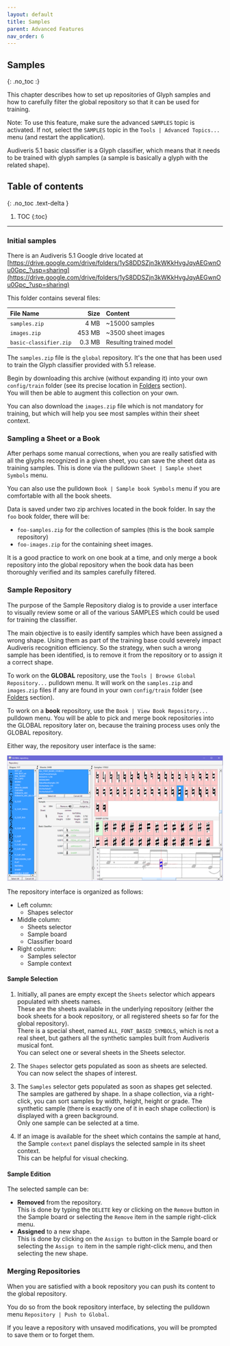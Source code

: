 ```yaml
---
layout: default
title: Samples
parent: Advanced Features
nav_order: 6
---
```

## Samples
{: .no_toc :}

This chapter describes how to set up repositories of Glyph samples and how to carefully filter the
global repository so that it can be used for training.

Note: To use this feature, make sure the advanced `SAMPLES` topic is activated.
If not, select the `SAMPLES` topic in the `Tools | Advanced Topics...` menu
(and restart the application).

Audiveris 5.1 basic classifier is a Glyph classifier, which means that it needs to be trained with
glyph samples (a sample is basically a glyph with the related shape).

## Table of contents
{: .no_toc .text-delta }

1. TOC
{:toc}

---
### Initial samples

There is an Audiveris 5.1 Google drive located at
[https://drive.google.com/drive/folders/1yS8DDSZjn3kWKkHvgJqyAEGwnOu0Gpc_?usp=sharing](https://drive.google.com/drive/folders/1yS8DDSZjn3kWKkHvgJqyAEGwnOu0Gpc_?usp=sharing)

This folder contains several files:

| File Name              | Size     | Content                 |
| :--------------------- | -------: | :---------------------- |
| `samples.zip`          |  4 MB    | ~15000 samples          |
| `images.zip`           | 453 MB   | ~3500 sheet images      |
| `basic-classifier.zip` | 0.3 MB   | Resulting trained model |

The `samples.zip` file is the `global` repository.
It's the one that has been used to train the Glyph classifier provided with
5.1 release.

Begin by downloading this archive (without expanding it) into your own `config/train` folder
(see its precise location in [Folders] section).  
You will then be able to augment this collection on your own.

You can also download the `images.zip` file which is not mandatory for training, but which will
help you see most samples within their sheet context.

### Sampling a Sheet or a Book

After perhaps some manual corrections, when you are really satisfied with all the glyphs recognized
in a given sheet, you can save the sheet data as training samples.
This is done via the pulldown `Sheet | Sample sheet Symbols` menu.

You can also use the pulldown `Book | Sample book Symbols` menu if you are comfortable with all the
book sheets.

Data is saved under two zip archives located in the book folder.
In say the `foo` book folder, there will be:
* `foo-samples.zip` for the collection of samples (this is the book sample repository)
* `foo-images.zip` for the containing sheet images.

It is a good practice to work on one book at a time, and only merge a book repository into the
global repository when the book data has been thoroughly verified and its samples carefully filtered.

### Sample Repository

The purpose of the Sample Repository dialog is to provide a user interface to visually review some
or all of the various SAMPLES which could be used for training the classifier.

The main objective is to easily identify samples which have been assigned a wrong shape.
Using them as part of the training base could severely impact Audiveris recognition efficiency.
So the strategy, when such a wrong sample has been identified, is to remove it from the
repository or to assign it a correct shape.

To work on the **GLOBAL** repository, use the `Tools | Browse Global Repository...` pulldown menu.
It will work on the `samples.zip` and `images.zip` files if any are found in your own `config/train`
folder (see [Folders] section).

To work on a **book** repository, use the `Book | View Book Repository...` pulldown menu.
You will be able to pick and merge book repositories into the GLOBAL repository later on,
because the training process uses only the GLOBAL repository.

Either way, the repository user interface is the same:

![](../assets/global_repository.png)

The repository interface is organized as follows:
* Left column:
  * Shapes selector
* Middle column:
  * Sheets selector
  * Sample board
  * Classifier board
* Right column:
  * Samples selector
  * Sample context

#### Sample Selection

1. Initially, all panes are empty except the `Sheets` selector which appears populated with
  sheets names.  
  These are the sheets available in the underlying repository (either the book sheets for a book
  repository, or all registered sheets so far for the global repository).  
  There is a special sheet, named `ALL_FONT_BASED_SYMBOLS`, which is not a real sheet, but gathers
  all the synthetic samples built from Audiveris musical font.  
  You can select one or several sheets in the Sheets selector.

2. The `Shapes` selector gets populated as soon as sheets are selected.  
You can now select the shapes of interest.

3. The `Samples` selector gets populated as soon as shapes get selected.  
  The samples are gathered by shape.
  In a shape collection, via a right-click, you can sort samples by width, height, height or grade.
  The synthetic sample (there is exactly one of it in each shape collection) is displayed with a
  green background.  
  Only one sample can be selected at a time.

4. If an image is available for the sheet which contains the sample at hand, the Sample `context`
  panel displays the selected sample in its sheet context.  
  This can be helpful for visual checking.

#### Sample Edition

The selected sample can be:
* **Removed** from the repository.  
  This is done by typing the `DELETE` key or clicking on the `Remove` button in the Sample board
  or selecting the `Remove` item in the sample right-click menu.
* **Assigned** to a new shape.  
  This is done by clicking on the `Assign to` button in the Sample board or selecting the
  `Assign to` item in the sample right-click menu, and then selecting the new shape.

### Merging Repositories

When you are satisfied with a book repository you can push its content to the global repository.

You do so from the book repository interface, by selecting the pulldown menu
`Repository | Push to Global`.

If you leave a repository with unsaved modifications, you will be prompted to save them
or to forget them.

[Folders]:  /folders/essential.md
